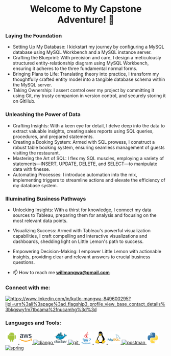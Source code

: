 <h1 align="center">Welcome to My Capstone Adventure! 🚀</h1>

<h3>Laying the Foundation</h3>

- Setting Up My Database: I kickstart my journey by configuring a MySQL database using MySQL Workbench and a MySQL instance server.
- Crafting the Blueprint: With precision and care, I design a meticulously structured entity-relationship diagram using MySQL Workbench, ensuring it adheres to the three fundamental normal forms.
- Bringing Plans to Life: Translating theory into practice, I transform my thoughtfully crafted entity model into a tangible database schema within the MySQL server.
- Taking Ownership: I assert control over my project by committing it using Git, my trusty companion in version control, and securely storing it on GitHub.

<h3>Unleashing the Power of Data</h3>

- Crafting Insights: With a keen eye for detail, I delve deep into the data to extract valuable insights, creating sales reports using SQL queries, procedures, and prepared statements.
- Creating a Booking System: Armed with SQL prowess, I construct a robust table booking system, ensuring seamless management of guests visiting the restaurant.
- Mastering the Art of SQL: I flex my SQL muscles, employing a variety of statements—INSERT, UPDATE, DELETE, and SELECT—to manipulate data with finesse.
- Automating Processes: I introduce automation into the mix, implementing triggers to streamline actions and elevate the efficiency of my database system.

<h3>Illuminating Business Pathways</h3>

- Unlocking Insights: With a thirst for knowledge, I connect my data sources to Tableau, preparing them for analysis and focusing on the most relevant data points.
- Visualizing Success: Armed with Tableau's powerful visualization capabilities, I craft compelling and interactive visualizations and dashboards, shedding light on Little Lemon's path to success.
- Empowering Decision-Making: I empower Little Lemon with actionable insights, providing clear and relevant answers to crucial business questions.

- 📫 How to reach me **willmangwa@gmail.com**

<h3 align="left">Connect with me:</h3>
<p align="left">
<a href="https://linkedin.com/in/https://www.linkedin.com/in/kutlo-mangwa-849600295?lipi=urn%3ali%3apage%3ad_flagship3_profile_view_base_contact_details%3bkqswy1m7tbcama%2fnucamhg%3d%3d" target="blank"><img align="center" src="https://raw.githubusercontent.com/rahuldkjain/github-profile-readme-generator/master/src/images/icons/Social/linked-in-alt.svg" alt="https://www.linkedin.com/in/kutlo-mangwa-849600295?lipi=urn%3ali%3apage%3ad_flagship3_profile_view_base_contact_details%3bkqswy1m7tbcama%2fnucamhg%3d%3d" height="30" width="40" /></a>
</p>

<h3 align="left">Languages and Tools:</h3>
<p align="left"> <a href="https://developer.android.com" target="_blank" rel="noreferrer"> <img src="https://raw.githubusercontent.com/devicons/devicon/master/icons/android/android-original-wordmark.svg" alt="android" width="40" height="40"/> </a> <a href="https://aws.amazon.com" target="_blank" rel="noreferrer"> <img src="https://raw.githubusercontent.com/devicons/devicon/master/icons/amazonwebservices/amazonwebservices-original-wordmark.svg" alt="aws" width="40" height="40"/> </a> <a href="https://www.djangoproject.com/" target="_blank" rel="noreferrer"> <img src="https://cdn.worldvectorlogo.com/logos/django.svg" alt="django" width="40" height="40"/> </a> <a href="https://www.docker.com/" target="_blank" rel="noreferrer"> <img src="https://raw.githubusercontent.com/devicons/devicon/master/icons/docker/docker-original-wordmark.svg" alt="docker" width="40" height="40"/> </a> <a href="https://git-scm.com/" target="_blank" rel="noreferrer"> <img src="https://www.vectorlogo.zone/logos/git-scm/git-scm-icon.svg" alt="git" width="40" height="40"/> </a> <a href="https://www.java.com" target="_blank" rel="noreferrer"> <img src="https://raw.githubusercontent.com/devicons/devicon/master/icons/java/java-original.svg" alt="java" width="40" height="40"/> </a> <a href="https://www.linux.org/" target="_blank" rel="noreferrer"> <img src="https://raw.githubusercontent.com/devicons/devicon/master/icons/linux/linux-original.svg" alt="linux" width="40" height="40"/> </a> <a href="https://www.mysql.com/" target="_blank" rel="noreferrer"> <img src="https://raw.githubusercontent.com/devicons/devicon/master/icons/mysql/mysql-original-wordmark.svg" alt="mysql" width="40" height="40"/> </a> <a href="https://postman.com" target="_blank" rel="noreferrer"> <img src="https://www.vectorlogo.zone/logos/getpostman/getpostman-icon.svg" alt="postman" width="40" height="40"/> </a> <a href="https://www.python.org" target="_blank" rel="noreferrer"> <img src="https://raw.githubusercontent.com/devicons/devicon/master/icons/python/python-original.svg" alt="python" width="40" height="40"/> </a> <a href="https://spring.io/" target="_blank" rel="noreferrer"> <img src="https://www.vectorlogo.zone/logos/springio/springio-icon.svg" alt="spring" width="40" height="40"/> </a> </p>
